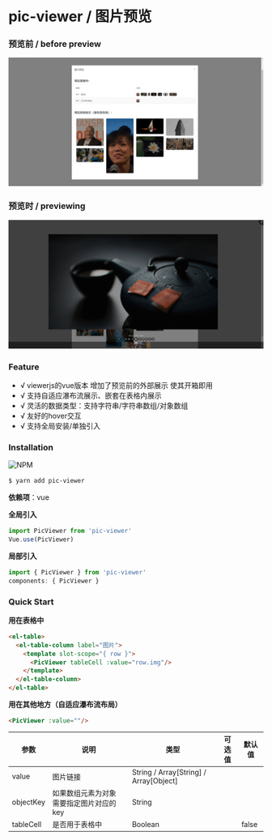 # pic-viewer / 图片预览

### 预览前 / before preview
![预览前](./preview/outside.png)
### 预览时 / previewing
![预览时](./preview/previewing.png)

### Feature

- √ viewerjs的vue版本 增加了预览前的外部展示 使其开箱即用
- √ 支持自适应瀑布流展示、嵌套在表格内展示
- √ 灵活的数据类型：支持字符串/字符串数组/对象数组
- √ 友好的hover交互
- √ 支持全局安装/单独引入

### Installation
![NPM](https://nodei.co/npm/pic-viewer.png)
``` bash
$ yarn add pic-viewer
```

**依赖项**：vue

**全局引入**
```js
import PicViewer from 'pic-viewer'
Vue.use(PicViewer)
```

**局部引入**
```js
import { PicViewer } from 'pic-viewer'
components: { PicViewer }
```

### Quick Start

**用在表格中**
```html
<el-table>
  <el-table-column label="图片">
    <template slot-scope="{ row }">
      <PicViewer tableCell :value="row.img"/>
    </template>
  </el-table-column>
</el-table>
```

**用在其他地方（自适应瀑布流布局）**
```html
<PicViewer :value=""/>
```

| 参数 | 说明 | 类型 | 可选值 | 默认值 |
| --- | --- | --- | --- | --- |
| value | 图片链接 | String / Array[String] / Array[Object] | | |
| objectKey | 如果数组元素为对象 需要指定图片对应的key | String | | |
| tableCell | 是否用于表格中 | Boolean | | false |
